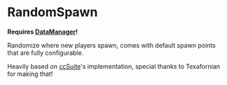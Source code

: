 # RandomSpawn

**Requires [DataManager](https://github.com/tes3mp-scripts/DataManager)!**

Randomize where new players spawn, comes with default spawn points that are fully configurable.

Heavily based on [ccSuite](https://github.com/Texafornian/ccSuite)'s implementation, special thanks to Texafornian for making that!
